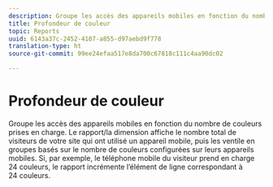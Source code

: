 ```yaml
---
description: Groupe les accès des appareils mobiles en fonction du nombre de couleurs prises en charge. Le rapport/la dimension affiche le nombre total de visiteurs de votre site qui ont utilisé un appareil mobile, puis les ventile en groupes basés sur le nombre de couleurs configurées sur leurs appareils mobiles. Si, par exemple, le téléphone mobile du visiteur prend en charge 24 couleurs, le rapport incrémente l’élément de ligne correspondant à 24 couleurs.
title: Profondeur de couleur
topic: Reports
uuid: 6143a37c-2452-4107-a855-d97aebd9f778
translation-type: ht
source-git-commit: 99ee24efaa517e8da700c67818c111c4aa90dc02

---
```



# Profondeur de couleur

Groupe les accès des appareils mobiles en fonction du nombre de couleurs prises en charge. Le rapport/la dimension affiche le nombre total de visiteurs de votre site qui ont utilisé un appareil mobile, puis les ventile en groupes basés sur le nombre de couleurs configurées sur leurs appareils mobiles. Si, par exemple, le téléphone mobile du visiteur prend en charge 24 couleurs, le rapport incrémente l’élément de ligne correspondant à 24 couleurs.

